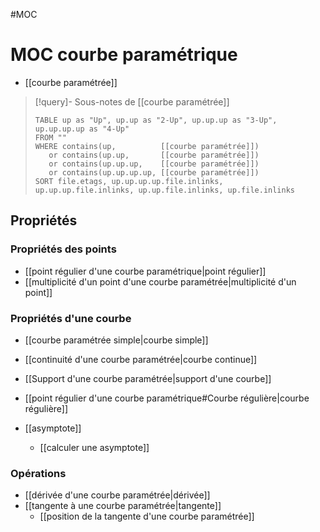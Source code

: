 #MOC
# MOC courbe paramétrique
 - [[courbe paramétrée]]

> [!query]- Sous-notes de [[courbe paramétrée]]
> ```dataview
> TABLE up as "Up", up.up as "2-Up", up.up.up as "3-Up", up.up.up.up as "4-Up"
> FROM ""
> WHERE contains(up,          [[courbe paramétrée]])
>    or contains(up.up,       [[courbe paramétrée]])
>    or contains(up.up.up,    [[courbe paramétrée]])
>    or contains(up.up.up.up, [[courbe paramétrée]])
> SORT file.etags, up.up.up.up.file.inlinks, up.up.up.file.inlinks, up.up.file.inlinks, up.file.inlinks
> ```


## Propriétés
### Propriétés des points
 - [[point régulier d'une courbe paramétrique|point régulier]]
 - [[multiplicité d'un point d'une courbe paramétrée|multiplicité d'un point]]
 
### Propriétés d'une courbe
 - [[courbe paramétrée simple|courbe simple]]
 - [[continuité d'une courbe paramétrée|courbe continue]]
 - [[Support d'une courbe paramétrée|support d'une courbe]]
 - [[point régulier d'une courbe paramétrique#Courbe régulière|courbe régulière]]

 - [[asymptote]]
     - [[calculer une asymptote]]

### Opérations
 - [[dérivée d'une courbe paramétrée|dérivée]]
 - [[tangente à une courbe paramétrée|tangente]]
     - [[position de la tangente d'une courbe paramétrée]]


